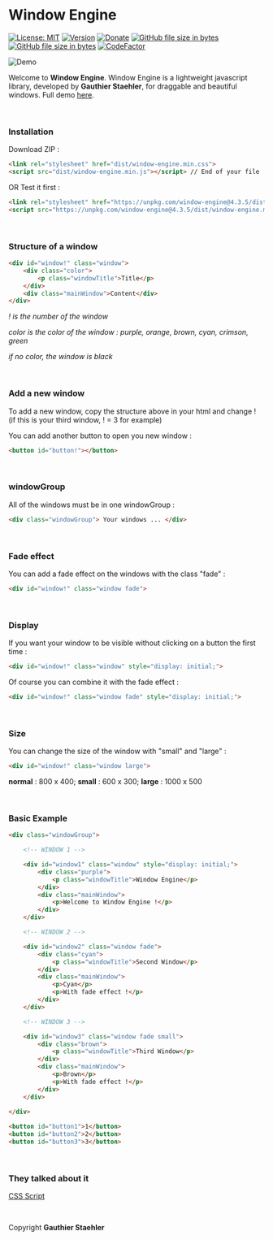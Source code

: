 # Window Engine

[![License: MIT](https://img.shields.io/github/license/GStaehler/Window-Engine.svg?color=brightgreen&label=License)](https://github.com/GStaehler/Window-Engine/blob/master/LICENSE)
[![Version](https://img.shields.io/github/release/GStaehler/Window-Engine.svg?color=Brightgreen&label=Version)](https://github.com/GStaehler/Window-Engine/releases)
[![Donate](https://img.shields.io/badge/Donate-PayPal-Brightgreen.svg)](https://www.paypal.me/GauthierStaehler)
[![GitHub file size in bytes](https://img.shields.io/github/size/GStaehler/Window_Engine/dist/window-engine.min.js.svg?color=green&label=window-engine.min.js)](https://github.com/GStaehler/Window-Engine/blob/master/dist/window-engine.min.js)
[![GitHub file size in bytes](https://img.shields.io/github/size/GStaehler/Window_Engine/dist/window-engine.min.css.svg?color=green&label=window-engine.min.css)](https://github.com/GStaehler/Window-Engine/blob/master/dist/window-engine.css)
[![CodeFactor](https://www.codefactor.io/repository/github/gstaehler/window-engine/badge)](https://www.codefactor.io/repository/github/gstaehler/window-engine)

![Demo](https://gstaehler.github.io/window_engine/window.png)

Welcome to **Window Engine**.  Window Engine is a lightweight javascript library, developed by **Gauthier Staehler**, for draggable and beautiful windows. Full demo [here](https://gstaehler.github.io/window-engine).

&nbsp;

### Installation

Download ZIP :

```html
<link rel="stylesheet" href="dist/window-engine.min.css">
<script src="dist/window-engine.min.js"></script> // End of your file
```

OR Test it first :

```html
<link rel="stylesheet" href="https://unpkg.com/window-engine@4.3.5/dist/window-engine.min.css">
<script src="https://unpkg.com/window-engine@4.3.5/dist/window-engine.min.js"></script> // End of your file
```

&nbsp;

### Structure of a window

```html
<div id="window!" class="window">
	<div class="color">
		<p class="windowTitle">Title</p>
	</div>
	<div class="mainWindow">Content</div>
</div>
```
*! is the number of the window*

*color is the color of the window : purple, orange, brown, cyan, crimson, green*

*if no color, the window is black*

&nbsp;

### Add a new window

To add a new window, copy the structure above in your html and change ! (if this is your third window, ! = 3 for example)

You can add another button to open you new window :

```html
<button id="button!"></button>
```

&nbsp;

### windowGroup

All of the windows must be in one windowGroup :

```html
<div class="windowGroup"> Your windows ... </div>
```

&nbsp;

### Fade effect

You can add a fade effect on the windows with the class "fade" :

```html
<div id="window!" class="window fade">
```

&nbsp;

### Display

If you want your window to be visible without clicking on a button the first time :

```html
<div id="window!" class="window" style="display: initial;">
```

Of course you can combine it with the fade effect :

```html
<div id="window!" class="window fade" style="display: initial;">
```

&nbsp;

### Size

You can change the size of the window with "small" and "large" :

```html
<div id="window!" class="window large">
```

**normal** : 800 x 400; **small** : 600 x 300; **large** : 1000 x 500

&nbsp;

### Basic Example

```html
<div class="windowGroup">

	<!-- WINDOW 1 -->

	<div id="window1" class="window" style="display: initial;">
		<div class="purple">
			<p class="windowTitle">Window Engine</p>
		</div>
		<div class="mainWindow">
			<p>Welcome to Window Engine !</p>
		</div>
	</div>

	<!-- WINDOW 2 -->

	<div id="window2" class="window fade">
		<div class="cyan">
			<p class="windowTitle">Second Window</p>
		</div>
		<div class="mainWindow">
			<p>Cyan</p>
			<p>With fade effect !</p>
		</div>
	</div>

	<!-- WINDOW 3 -->

	<div id="window3" class="window fade small">
		<div class="brown">
			<p class="windowTitle">Third Window</p>
		</div>
		<div class="mainWindow">
			<p>Brown</p>
			<p>With fade effect !</p>
		</div>
	</div>
	
</div>

<button id="button1">1</button>
<button id="button2">2</button>
<button id="button3">3</button>
```

&nbsp;

### They talked about it

[CSS Script](https://www.cssscript.com/draggable-popup-window-engine/)

&nbsp;

Copyright **Gauthier Staehler**